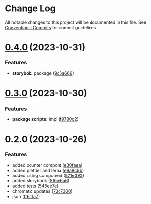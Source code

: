 # Change Log

All notable changes to this project will be documented in this file.
See [Conventional Commits](https://conventionalcommits.org) for commit guidelines.

# [0.4.0](https://github.com/paulAlexSerban/prj--reactjs-component-lib/compare/@prj--reactjs-component-lib/storybook@0.3.0...@prj--reactjs-component-lib/storybook@0.4.0) (2023-10-31)

### Features

-   **storybok:** package ([9c6a666](https://github.com/paulAlexSerban/prj--reactjs-component-lib/commit/9c6a666f8096beff0ede671c56e272a1061baa26))

# [0.3.0](https://github.com/paulAlexSerban/prj--reactjs-component-lib/compare/@prj--reactjs-component-lib/storybook@0.2.0...@prj--reactjs-component-lib/storybook@0.3.0) (2023-10-30)

### Features

-   **package scripts:** impl ([f9780c2](https://github.com/paulAlexSerban/prj--reactjs-component-lib/commit/f9780c2896d185c8adf83f5af0782939e799b430))

# 0.2.0 (2023-10-26)

### Features

-   added counter compont ([e30faea](https://github.com/paulAlexSerban/prj--reactjs-component-lib/commit/e30faeaa5dcfcb048205dcd92b5ef57000c47acc))
-   added prettier and lerna ([e9a8c9b](https://github.com/paulAlexSerban/prj--reactjs-component-lib/commit/e9a8c9b7be9b13608b9ecbcec499ab4ec3224b45))
-   added rating component ([871e393](https://github.com/paulAlexSerban/prj--reactjs-component-lib/commit/871e393f0f2132d22529487a60eaa1bb9dd03432))
-   added storybook ([865e6a6](https://github.com/paulAlexSerban/prj--reactjs-component-lib/commit/865e6a68bc610cdab9bd90959a5a923ca6aa5e7b))
-   added tests ([545ee7e](https://github.com/paulAlexSerban/prj--reactjs-component-lib/commit/545ee7ed79bb6c88ebbb863c143fd949c548bda4))
-   chromatic updates ([73c7300](https://github.com/paulAlexSerban/prj--reactjs-component-lib/commit/73c730043a99e4c89ce32ff79b614fde9b945146))
-   json ([ff6c1a7](https://github.com/paulAlexSerban/prj--reactjs-component-lib/commit/ff6c1a7c419f4e66511235803ec26a9db5a85314))
